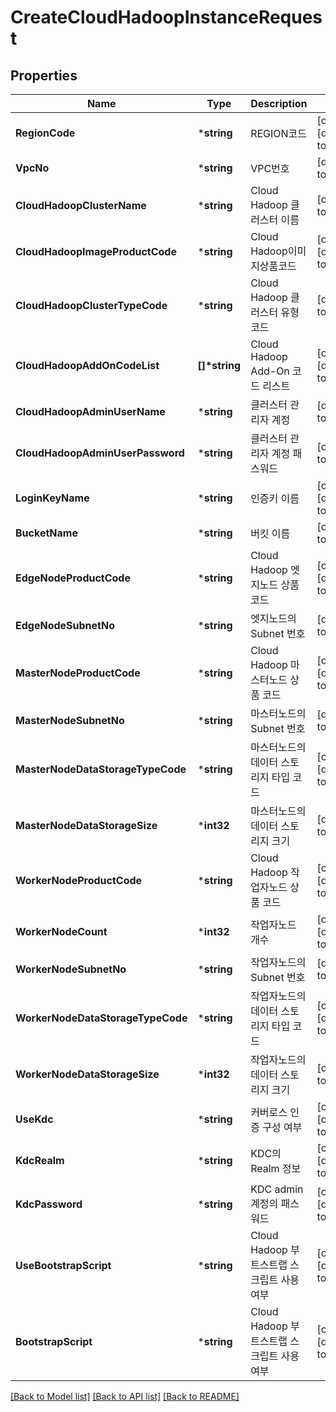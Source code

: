 # CreateCloudHadoopInstanceRequest

## Properties
Name | Type | Description | Notes
------------ | ------------- | ------------- | -------------
**RegionCode** | ***string** | REGION코드 | [optional] [default to null]
**VpcNo** | ***string** | VPC번호 | [default to null]
**CloudHadoopClusterName** | ***string** | Cloud Hadoop 클러스터 이름 | [default to null]
**CloudHadoopImageProductCode** | ***string** | Cloud Hadoop이미지상품코드 | [optional] [default to null]
**CloudHadoopClusterTypeCode** | ***string** | Cloud Hadoop 클러스터 유형 코드 | [default to null]
**CloudHadoopAddOnCodeList** | **[]\*string** | Cloud Hadoop Add-On 코드 리스트 | [optional] [default to null]
**CloudHadoopAdminUserName** | ***string** | 클러스터 관리자 계정 | [default to null]
**CloudHadoopAdminUserPassword** | ***string** | 클러스터 관리자 계정 패스워드 | [default to null]
**LoginKeyName** | ***string** | 인증키 이름 | [optional] [default to null]
**BucketName** | ***string** | 버킷 이름 | [default to null]
**EdgeNodeProductCode** | ***string** | Cloud Hadoop 엣지노드 상품 코드 | [optional] [default to null]
**EdgeNodeSubnetNo** | ***string** | 엣지노드의 Subnet 번호 | [default to null]
**MasterNodeProductCode** | ***string** | Cloud Hadoop 마스터노드 상품 코드 | [optional] [default to null]
**MasterNodeSubnetNo** | ***string** | 마스터노드의 Subnet 번호 | [default to null]
**MasterNodeDataStorageTypeCode** | ***string** | 마스터노드의 데이터 스토리지 타입 코드 | [optional] [default to null]
**MasterNodeDataStorageSize** | ***int32** | 마스터노드의 데이터 스토리지 크기 | [default to null]
**WorkerNodeProductCode** | ***string** | Cloud Hadoop 작업자노드 상품 코드 | [optional] [default to null]
**WorkerNodeCount** | ***int32** | 작업자노드 개수 | [optional] [default to null]
**WorkerNodeSubnetNo** | ***string** | 작업자노드의 Subnet 번호 | [default to null]
**WorkerNodeDataStorageTypeCode** | ***string** | 작업자노드의 데이터 스토리지 타입 코드 | [optional] [default to null]
**WorkerNodeDataStorageSize** | ***int32** | 작업자노드의 데이터 스토리지 크기 | [default to null]
**UseKdc** | ***string** | 커버로스 인증 구성 여부 | [optional] [default to null]
**KdcRealm** | ***string** | KDC의 Realm 정보 | [optional] [default to null]
**KdcPassword** | ***string** | KDC admin 계정의 패스워드 | [optional] [default to null]
**UseBootstrapScript** | ***string** | Cloud Hadoop 부트스트랩 스크립트 사용 여부 | [optional] [default to null]
**BootstrapScript** | ***string** | Cloud Hadoop 부트스트랩 스크립트 사용 여부 | [optional] [default to null]

[[Back to Model list]](../README.md#documentation-for-models) [[Back to API list]](../README.md#documentation-for-api-endpoints) [[Back to README]](../README.md)


